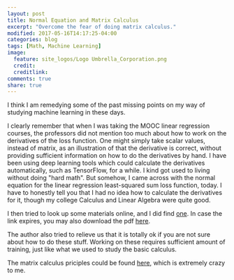 ```yaml
---
layout: post
title: Normal Equation and Matrix Calculus
excerpt: "Overcome the fear of doing matrix calculus."
modified: 2017-05-16T14:17:25-04:00
categories: blog
tags: [Math, Machine Learning]
image:
  feature: site_logos/Logo Umbrella_Corporation.png
  credit: 
  creditlink: 
comments: true
share: true
---
```


I think I am remedying some of the past missing points on my way of studying machine learning in these days.

I clearly remember that when I was taking the MOOC linear regression courses, the professors did not mention too much about how to work on the derivatives of the loss function. One might simply take scalar values, instead of matrix, as an illustration of that the derivative is correct, without providing sufficient information on how to do the derivatives by hand. I have been using deep learning tools which could calculate the derivatives automatically, such as TensorFlow, for a while. I kind got used to living without doing "hard math". But somehow, I came across with the normal equation for the linear regression least-squared sum loss function, today. I have to honestly tell you that I had no idea how to calculate the derivatives for it, though my college Calculus and Linear Algebra were quite good.

I then tried to look up some materials online, and I did find [one](http://eli.thegreenplace.net/2015/the-normal-equation-and-matrix-calculus/#id4). In case the link expires, you may also download the pdf [here](/downloads/blog/2017-05-16-Normal-Equation-Matrix-Calculus/Normal_Equation_Matrix_Calculus.pdf).

The author also tried to relieve us that it is totally ok if you are not sure about how to do these stuff. Working on these requires sufficient amount of training, just like what we used to study the basic calculus. 

The matrix calculus priciples could be found [here](https://en.wikipedia.org/wiki/Matrix_calculus), which is extremely crazy to me.
